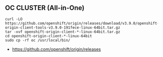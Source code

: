 ## OC CLUSTER (All-in-One)
```
curl -LO https://github.com/openshift/origin/releases/download/v3.9.0/openshift-origin-client-tools-v3.9.0-191fece-linux-64bit.tar.gz
tar -xvf openshift-origin-client-*-linux-64bit.tar.gz
cd openshift-origin-client-*-linux-64bit
sudo cp -rf oc /usr/local/bin/
```
* https://github.com/openshift/origin/releases
